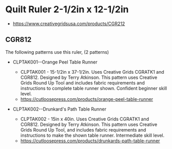 # Quilt Ruler 2-1/2in x 12-1/2in
* https://www.creativegridsusa.com/products/CGR212

## CGR812

The following patterns use this ruler, (2 patterns)

* CLPTAK001--Orange Peel Table Runner
	* CLPTAK001 - 15-1/2in x 37-1/2in. Uses Creative Grids CGRATK1 and CGR812. Designed by Terry Atkinson. This pattern uses Creative Grids Round Up Tool and includes fabric requirements and instructions to complete table runner shown. Confident beginner skill level.
	* https://cutloosepress.com/products/orange-peel-table-runner


* CLPTAK002--Drunkard's Path Table Runner
	* CLPTAK002 - 15in x 40in. Uses Creative Grids CGRATK1 and CGR812. Designed by Terry Atkinson. This pattern uses Creative Grids Round Up Tool, and includes fabric requirements and instructions to make the shown table runner. Intermediate skill level.
	* https://cutloosepress.com/products/drunkards-path-table-runner

